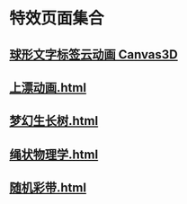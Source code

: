# 特效页面集合

## [球形文字标签云动画 Canvas3D](http://bonze.gitee.io/special_effects/球形文字标签云动画Canvas3D.html?_blank)

## [上漂动画.html](http://bonze.gitee.io/special_effects/上漂动画.html?_blank)

## [梦幻生长树.html](http://bonze.gitee.io/special_effects/梦幻生长树.html?_blank)

## [绳状物理学.html](http://bonze.gitee.io/special_effects/绳状物理学.html?_blank)

## [随机彩带.html](http://bonze.gitee.io/special_effects/随机彩带.html?_blank)
